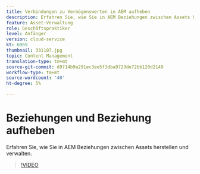 ```yaml
---
title: Verbindungen zu Vermögenswerten in AEM aufheben
description: Erfahren Sie, wie Sie in AEM Beziehungen zwischen Assets herstellen und verwalten.
feature: Asset-Verwaltung
role: Geschäftspraktiker
level: Anfänger
version: cloud-service
kt: 6969
thumbnail: 331107.jpg
topic: Content Management
translation-type: tm+mt
source-git-commit: d9714b9a291ec3ee5f3dba9723de72bb120d2149
workflow-type: tm+mt
source-wordcount: '40'
ht-degree: 5%

---
```



# Beziehungen und Beziehung aufheben

Erfahren Sie, wie Sie in AEM Beziehungen zwischen Assets herstellen und verwalten.

>[!VIDEO](https://video.tv.adobe.com/v/331107/?quality=12&learn=on&hidetitle=true)